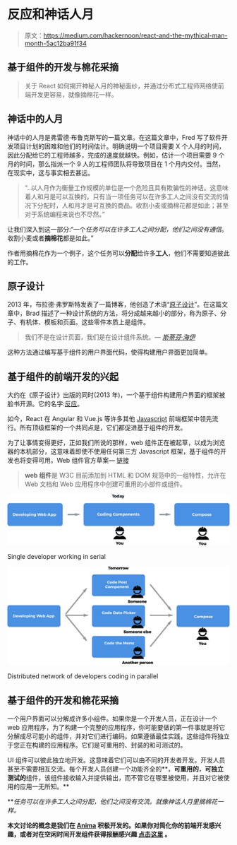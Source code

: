 # 反应和神话人月

> 原文：<https://medium.com/hackernoon/react-and-the-mythical-man-month-5ac12ba91f34>

## 基于组件的开发与棉花采摘

> 关于 React 如何揭开神秘人月的神秘面纱，并通过分布式工程师网络使前端开发更容易，就像摘棉花一样。

## 神话中的人月

神话中的人月是弗雷德·布鲁克斯写的一篇文章。在这篇文章中，Fred 写了软件开发项目计划的困难和他们的时间估计。明确说明一个项目需要 X 个人月的时间，因此分配给它的工程师越多，完成的速度就越快。例如，估计一个项目需要 9 个月的时间，那么指派一个 9 人的工程师团队将导致项目在 1 个月内交付。当然，在现实中，这与事实相去甚远。

> "..以人月作为衡量工作规模的单位是一个危险且具有欺骗性的神话。这意味着人和月是可以互换的。只有当一项任务可以在许多工人之间没有交流的情况下分配时，人和月才是可互换的商品。收割小麦或摘棉花都是如此；甚至对于系统编程来说也不尽然。”

让我们深入到这一部分:“一个*任务可以在许多工人之间分配，他们之间没有通信*。收割小麦或者**摘棉花**都是如此。”

作者用摘棉花作为一个例子，这个任务可以**分配**给许多**工人**，他们不需要知道彼此的工作。

## 原子设计

2013 年，布拉德·弗罗斯特发表了一篇博客，他创造了术语“[原子设计](http://bradfrost.com/blog/post/atomic-web-design/)”。在这篇文章中，Brad 描述了一种设计系统的方法，将分成越来越小的部分，称为原子、分子、有机体、模板和页面。这些零件本质上是组件。

> 我们不是在设计页面，我们是在设计组件系统。— [*斯蒂芬·海伊*](http://bradfrost.com/blog/mobile/bdconf-stephen-hay-presents-responsive-design-workflow/)

这种方法通过编写基于组件的用户界面代码，使得构建用户界面更加简单。

## 基于组件的前端开发的兴起

大约在《原子设计》出版的同时(2013 年)，一个基于组件构建用户界面的框架被脸书开源。它的名字:[反应](https://facebook.github.io/react/)。

如今，React 在 Angular 和 Vue.js 等许多其他 [Javascript](https://hackernoon.com/tagged/javascript) 前端框架中领先流行。所有顶级框架的一个共同点是，它们都促进基于组件的开发。

为了让事情变得更好，正如我们所说的那样，web 组件正在被起草，以成为浏览器的本机部分，这意味着即使不使用任何第三方 Javascript 框架，基于组件的开发也将变得可用。Web 组件官方草案— [链接](https://w3c.github.io/webcomponents/spec/custom/)

> **web 组件**是 W3C 目前添加到 HTML 和 DOM 规范中的一组特性，允许在 Web 文档和 Web 应用程序中创建可重用的小部件或组件。

![](img/d96e0d17807755e38d6ef48f01952da6.png)

Single developer working in serial

![](img/76b9b7499d5c0262fcfbf3510ac5bb57.png)

Distributed network of developers coding in parallel

## 基于组件的开发和棉花采摘

一个用户界面可以分解成许多小组件。如果你是一个开发人员，正在设计一个 web 应用程序，为了构建一个完整的应用程序，你可能要做的第一件事就是将它分解成尽可能小的组件，并对它们进行编码。如果遵循最佳实践，这些组件将独立于您正在构建的应用程序。它们是可重用的、封装的和可测试的。

UI 组件可以彼此独立地开发。这意味着它们可以由不同的开发者开发。开发人员甚至不需要相互交流。每个开发人员创建一个功能齐全的**，**可重用的**，**可独立测试的**组件，该组件接收输入并提供输出，而不管它在哪里被使用，并且对它被使用的应用一无所知。**

***任务可以在许多工人之间分配，他们之间没有交流。*就像神话人月里摘棉花一样。**

**本文讨论的概念是我们在 [Anima](https://www.animaapp.com) 积极开发的。如果你对简化你的前端开发感兴趣，或者对在空闲时间开发组件获得报酬感兴趣 [**点击这里**](https://animaapp.typeform.com/to/NqeUZZ) 。**